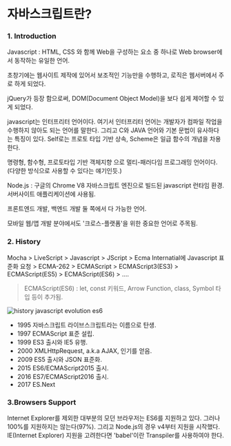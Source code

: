 # 자바스크립트란?

### 1. Introduction

Javascript : HTML, CSS 와 함께 Web을 구성하는 요소 중 하나로 Web browser에서 동작하는 유일한 언어.

초창기에는 웹사이트 제작에 있어서 보조적인 기능만을 수행하고, 로직은 웹서버에서 주로 하게 되었다.

jQuery가 등장 함으로써, DOM(Document Object Model)을 보다 쉽게 제어할 수 있게 되었다.

javascript는 인터프리터 언어이다. 여기서 인터프리터 언어는 개발자가 컴파일 작업을 수행하지 않아도 되는 언어를 말한다. 그리고 C와 JAVA 언어와 기본 문법이 유사하다는 특징이 있다. Self로는 프로토 타입 기반 상속, Scheme은 일급 함수의 개념을 차용한다.

명령형, 함수형, 프로토타입 기반 객체지향 으로 멀티-패러다임 프로그래밍 언어이다.(다양한 방식으로 사용할 수 있다는 얘기인듯.)

Node.js : 구글의 Chrome V8 자바스크립트 엔진으로 빌드된 javascript 런타임 환경. 서버사이트 애플리케이션에 사용됨.

프론트엔드 개발, 백엔드 개발 둘 쪽에서 다 가능한 언어.

모바일 웹/앱 개발 분야에서도 '크로스-플랫폼'을 위한 중요한 언어로 주목됨.

### 2. History

Mocha > LiveScript > Javascript > JScript > Ecma Internatial에 Javascript 표준화 요청 > ECMA-262 > ECMAScript > ECMAScript3(ES3) > ECMAScript(ES5) > ECMAScript(ES6) >  ....

> ECMAScript(ES6) : let, const 키워드, Arrow Function, class, Symbol  타입 등이 추가됨.



![history javascript evolution es6](https://poiemaweb.com/img/history-javascript-evolution-es6.png)



- 1995  자바스크립트 라이브스크립트라는 이름으로 탄생.
- 1997  ECMAScript 표준 설립.
- 1999  ES3 출시와 IE5 유행.
- 2000  XMLHttpRequest, a.k.a AJAX, 인기를 얻음.
- 2009  ES5 출시와 JSON 표준화.
- 2015  ES6/ECMAScript2015 출시.
- 2016 ES7/ECMAScript2016 출시.
- 2017 ES.Next

### 3.Browsers Support

Internet Explorer를 제외한 대부분의 모던 브라우저는 ES6를 지원하고 있다. 그러나 100%를 지원하지는 않는다(97%). 그리고 Node.js의 경우 v4부터 지원을 시작했다. IE(Internet Explorer) 지원을 고려한다면 'babel'이란 Transpiler를 사용하여야 한다.